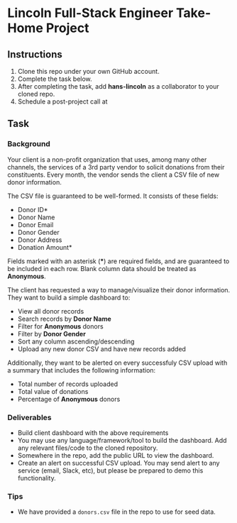 # Lincoln Full-Stack Engineer Take-Home Project

## Instructions

1. Clone this repo under your own GitHub account.
2. Complete the task below.
3. After completing the task, add **hans-lincoln** as a collaborator to your cloned repo.
4. Schedule a post-project call at 

## Task 

### Background

Your client is a non-profit organization that uses, among many other channels, the services of a 3rd party vendor to solicit donations from their constituents. Every month, the vendor sends the client a CSV file of new donor information.

The CSV file is guaranteed to be well-formed. It consists of these fields:

- Donor ID*
- Donor Name
- Donor Email
- Donor Gender
- Donor Address
- Donation Amount*

Fields marked with an asterisk (**\***) are required fields, and are guaranteed to be included in each row. Blank column data should be treated as **Anonymous**.

The client has requested a way to manage/visualize their donor information. They want to build a simple dashboard to:

- View all donor records
- Search records by **Donor Name**
- Filter for **Anonymous** donors
- Filter by **Donor Gender**
- Sort any column ascending/descending
- Upload any new donor CSV and have new records added

Additionally, they want to be alerted on every successfuly CSV upload with a summary that includes the following information:

- Total number of records uploaded
- Total value of donations
- Percentage of **Anonymous** donors

### Deliverables

- Build client dashboard with the above requirements
- You may use any language/framework/tool to build the dashboard. Add any relevant files/code to the cloned repository.
- Somewhere in the repo, add the public URL to view the dashboard.
- Create an alert on successful CSV upload. You may send alert to any service (email, Slack, etc), but please be prepared to demo this functionality.

### Tips

- We have provided a `donors.csv` file in the repo to use for seed data.
